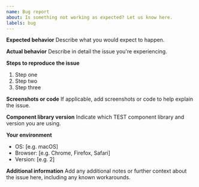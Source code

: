 ```yaml
---
name: Bug report
about: Is something not working as expected? Let us know here.
labels: bug
---
```

**Expected behavior**
Describe what you would expect to happen.

**Actual behavior**
Describe in detail the issue you're experiencing.

**Steps to reproduce the issue**

1. Step one
2. Step two
3. Step three

**Screenshots or code**
If applicable, add screenshots or code to help explain the issue.

**Component library version**
Indicate which TEST component library and version you are using.

**Your environment**

- OS: [e.g. macOS]
- Browser: [e.g. Chrome, Firefox, Safari]
- Version: [e.g. 2]

**Additional information**
Add any additional notes or further context about the issue here, including any known workarounds.
